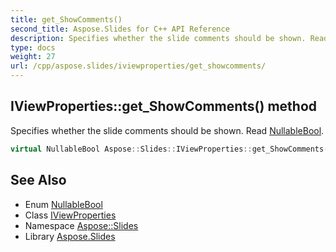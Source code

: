 ```yaml
---
title: get_ShowComments()
second_title: Aspose.Slides for C++ API Reference
description: Specifies whether the slide comments should be shown. Read NullableBool.
type: docs
weight: 27
url: /cpp/aspose.slides/iviewproperties/get_showcomments/
---
```

## IViewProperties::get_ShowComments() method


Specifies whether the slide comments should be shown. Read [NullableBool](../../nullablebool/).

```cpp
virtual NullableBool Aspose::Slides::IViewProperties::get_ShowComments()=0
```

## See Also

* Enum [NullableBool](../nullablebool/)
* Class [IViewProperties](./)
* Namespace [Aspose::Slides](../)
* Library [Aspose.Slides](../../)